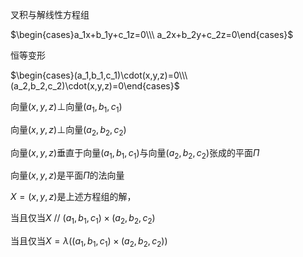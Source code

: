 叉积与解线性方程组

$\begin{cases}a_1x+b_1y+c_1z=0\\\ a_2x+b_2y+c_2z=0\end{cases}$

恒等变形

$\begin{cases}(a_1,b_1,c_1)\cdot(x,y,z)=0\\\ (a_2,b_2,c_2)\cdot(x,y,z)=0\end{cases}$

向量$(x,y,z)\perp$向量$(a_1,b_1,c_1)$

向量$(x,y,z)\perp$向量$(a_2,b_2,c_2)$

向量$(x,y,z)$垂直于向量$(a_1,b_1,c_1)$与向量$(a_2,b_2,c_2)$张成的平面$\Pi$

向量$(x,y,z)$是平面$\Pi$的法向量

$X=(x,y,z)$是上述方程组的解，

当且仅当$X\ //\ (a_1,b_1,c_1)\times(a_2,b_2,c_2)$

当且仅当$X=\lambda((a_1,b_1,c_1)\times(a_2,b_2,c_2))$